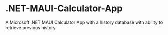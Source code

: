 # .NET-MAUI-Calculator-App
A Microsoft .NET MAUI Calculator App with a history database with ability to  retrieve previous history.
